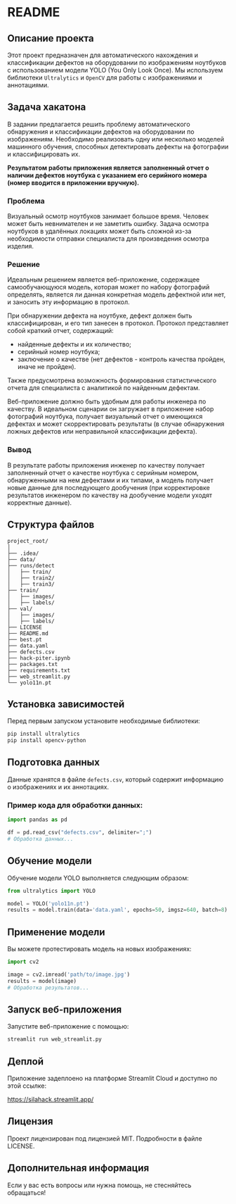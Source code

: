 
# README

## Описание проекта

Этот проект предназначен для автоматического нахождения и классификации дефектов на оборудовании по изображениям ноутбуков с использованием модели YOLO (You Only Look Once). Мы используем библиотеки `Ultralytics` и `OpenCV` для работы с изображениями и аннотациями.

## Задача хакатона

В задании предлагается решить проблему автоматического обнаружения и классификации дефектов на оборудовании по изображениям. Необходимо реализовать одну или несколько моделей машинного обучения, способных детектировать дефекты на фотографии и классифицировать их.

**Результатом работы приложения является заполненный отчет о наличии дефектов ноутбука с указанием его серийного номера (номер вводится в приложении вручную).**

### Проблема

Визуальный осмотр ноутбуков занимает большое время. Человек может быть невнимателен и не заметить ошибку. Задача осмотра ноутбуков в удалённых локациях может быть сложной из-за необходимости отправки специалиста для произведения осмотра изделия.

### Решение

Идеальным решением является веб-приложение, содержащее самообучающуюся модель, которая может по набору фотографий определять, является ли данная конкретная модель дефектной или нет, и заносить эту информацию в протокол. 

При обнаружении дефекта на ноутбуке, дефект должен быть классифицирован, и его тип занесен в протокол. Протокол представляет собой краткий отчет, содержащий:
- найденные дефекты и их количество;
- серийный номер ноутбука;
- заключение о качестве (нет дефектов - контроль качества пройден, иначе не пройден).

Также предусмотрена возможность формирования статистического отчета для специалиста с аналитикой по найденным дефектам.

Веб-приложение должно быть удобным для работы инженера по качеству. В идеальном сценарии он загружает в приложение набор фотографий ноутбука, получает визуальный отчет о имеющихся дефектах и может скорректировать результаты (в случае обнаружения ложных дефектов или неправильной классификации дефекта). 

### Вывод

В результате работы приложения инженер по качеству получает заполненный отчет о качестве ноутбука с серийным номером, обнаруженными на нем дефектами и их типами, а модель получает новые данные для последующего дообучения (при корректировке результатов инженером по качеству на дообучение модели уходят корректные данные).

## Структура файлов

```plaintext
project_root/
│
├── .idea/
├── data/
├── runs/detect
│   ├── train/
│   ├── train2/
│   ├── train3/
├── train/
│   ├── images/
│   ├── labels/
├── val/
│   ├── images/
│   ├── labels/
├── LICENSE
├── README.md
├── best.pt
├── data.yaml
├── defects.csv
├── hack-piter.ipynb
├── packages.txt
├── requirements.txt
├── web_streamlit.py
└── yolo11n.pt
```

## Установка зависимостей

Перед первым запуском установите необходимые библиотеки:

```bash
pip install ultralytics
pip install opencv-python
```

## Подготовка данных

Данные хранятся в файле `defects.csv`, который содержит информацию о изображениях и их аннотациях.

### Пример кода для обработки данных:

```python
import pandas as pd

df = pd.read_csv("defects.csv", delimiter=";")
# Обработка данных...
```

## Обучение модели

Обучение модели YOLO выполняется следующим образом:

```python
from ultralytics import YOLO

model = YOLO('yolo11n.pt')
results = model.train(data='data.yaml', epochs=50, imgsz=640, batch=8)
```

## Применение модели

Вы можете протестировать модель на новых изображениях:

```python
import cv2

image = cv2.imread('path/to/image.jpg')
results = model(image)
# Обработка результатов...
```

## Запуск веб-приложения

Запустите веб-приложение с помощью:

```bash
streamlit run web_streamlit.py
```

## Деплой
Приложение задеплоено на платформе Streamlit Cloud и доступно по этой ссылке:

https://silahack.streamlit.app/

## Лицензия

Проект лицензирован под лицензией MIT. Подробности в файле LICENSE.

## Дополнительная информация

Если у вас есть вопросы или нужна помощь, не стесняйтесь обращаться!
